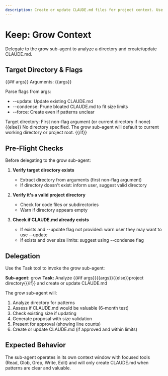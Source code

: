 ```yaml
---
description: Create or update CLAUDE.md files for project context. Use --update to update existing, --condense to prune bloated files.
---
```


# Keep: Grow Context

Delegate to the grow sub-agent to analyze a directory and create/update CLAUDE.md.

## Target Directory & Flags

{{#if args}}
Arguments: {{args}}

Parse flags from args:
- --update: Update existing CLAUDE.md
- --condense: Prune bloated CLAUDE.md to fit size limits
- --force: Create even if patterns unclear

Target directory: First non-flag argument (or current directory if none)
{{else}}
No directory specified. The grow sub-agent will default to current working directory or project root.
{{/if}}

## Pre-Flight Checks

Before delegating to the grow sub-agent:

1. **Verify target directory exists**
   - Extract directory from arguments (first non-flag argument)
   - If directory doesn't exist: inform user, suggest valid directory

2. **Verify it's a valid project directory**
   - Check for code files or subdirectories
   - Warn if directory appears empty

3. **Check if CLAUDE.md already exists**
   - If exists and --update flag not provided: warn user they may want to use --update
   - If exists and over size limits: suggest using --condense flag

## Delegation

Use the Task tool to invoke the grow sub-agent:

**Sub-agent:** grow
**Task:** Analyze {{#if args}}{{args}}{{else}}project directory{{/if}} and create or update CLAUDE.md

The grow sub-agent will:
1. Analyze directory for patterns
2. Assess if CLAUDE.md would be valuable (6-month test)
3. Check existing size if updating
4. Generate proposal with size validation
5. Present for approval (showing line counts)
6. Create or update CLAUDE.md (if approved and within limits)

## Expected Behavior

The sub-agent operates in its own context window with focused tools (Read, Glob, Grep, Write, Edit) and will only create CLAUDE.md when patterns are clear and valuable.
